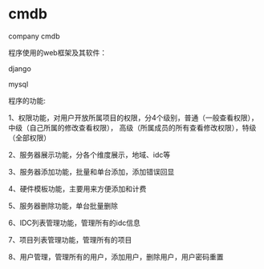 cmdb
====

company cmdb 

程序使用的web框架及其软件：

django

mysql

程序的功能:

1、权限功能，对用户开放所属项目的权限，分4个级别，普通（一般查看权限），中级（自己所属的修改查看权限），
高级（所属成员的所有查看修改权限），特级（全部权限）

2、服务器展示功能，分各个维度展示，地域、idc等

3、服务器添加功能，批量和单台添加，添加错误回显

4、硬件模板功能，主要用来方便添加和计费

5、服务器删除功能，单台批量删除

6、IDC列表管理功能，管理所有的idc信息

7、项目列表管理功能，管理所有的项目

8、用户管理，管理所有的用户，添加用户，删除用户，用户密码重置

